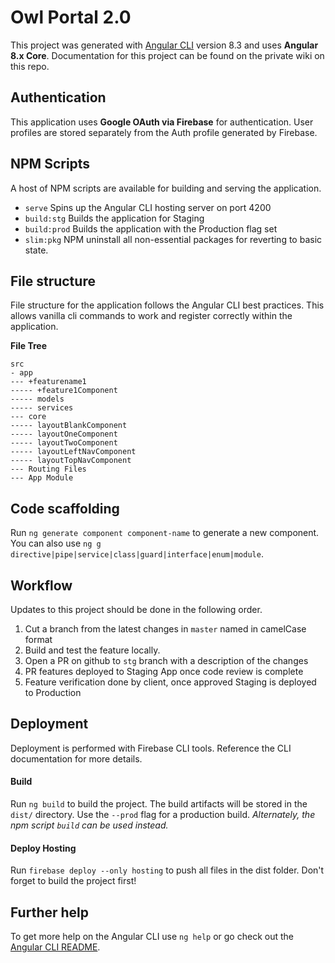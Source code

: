 # Owl Portal 2.0
This project was generated with [Angular CLI](https://github.com/angular/angular-cli) version 8.3 and uses **Angular 8.x Core**. Documentation for this project can be found on the private wiki on this repo.

## Authentication
This application uses **Google OAuth via Firebase** for authentication. User profiles are stored separately from the Auth profile generated by Firebase.

## NPM Scripts
A host of NPM scripts are available for building and serving the application.
- `serve` Spins up the Angular CLI hosting server on port 4200
- `build:stg` Builds the application for Staging
- `build:prod` Builds the application with the Production flag set
- `slim:pkg` NPM uninstall all non-essential packages for reverting to basic state.

## File structure
File structure for the application follows the Angular CLI best practices. This allows vanilla cli commands to work and register correctly within the application.

**File Tree**
```
src
- app
--- +featurename1
----- +feature1Component
----- models
----- services
--- core
----- layoutBlankComponent
----- layoutOneComponent
----- layoutTwoComponent
----- layoutLeftNavComponent
----- layoutTopNavComponent
--- Routing Files
--- App Module
```

## Code scaffolding

Run `ng generate component component-name` to generate a new component. You can also use `ng g directive|pipe|service|class|guard|interface|enum|module`.

## Workflow
Updates to this project should be done in the following order.

1. Cut a branch from the latest changes in `master` named in camelCase format
2. Build and test the feature locally.
3. Open a PR on github to `stg` branch with a description of the changes
4. PR features deployed to Staging App once code review is complete
5. Feature verification done by client, once approved Staging is deployed to Production

## Deployment
Deployment is performed with Firebase CLI tools. Reference the CLI documentation for more details.

#### Build
Run `ng build` to build the project. The build artifacts will be stored in the `dist/` directory. Use the `--prod` flag for a production build. *Alternately, the npm script `build` can be used instead.*

#### Deploy Hosting
Run `firebase deploy --only hosting` to push all files in the dist folder. Don't forget to build the project first!

## Further help

To get more help on the Angular CLI use `ng help` or go check out the [Angular CLI README](https://github.com/angular/angular-cli/blob/master/README.md).
